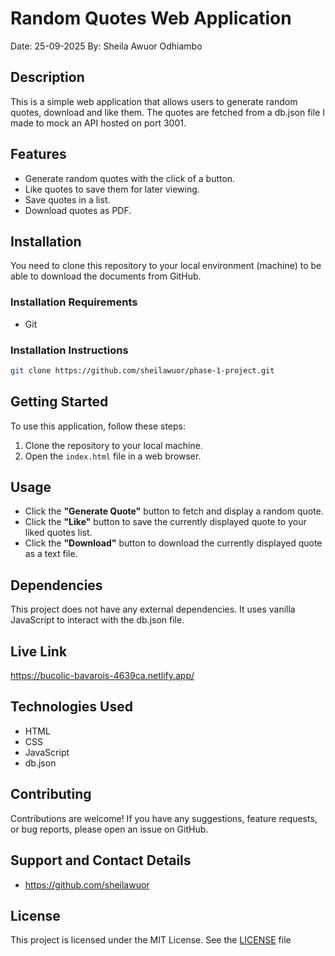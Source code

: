 # Random Quotes Web Application

Date: 25-09-2025 
By: Sheila Awuor Odhiambo

## Description

This is a simple web application that allows users to generate random quotes, download and like them. The quotes are fetched from a db.json file I made to mock an API hosted on port 3001.

## Features

- Generate random quotes with the click of a button.
- Like quotes to save them for later viewing.
- Save quotes in a list.
- Download quotes as PDF.

## Installation

You need to clone this repository to your local environment (machine) to be able to download the documents from GitHub.

### Installation Requirements

- Git

### Installation Instructions

```bash
git clone https://github.com/sheilawuor/phase-1-project.git
```

## Getting Started

To use this application, follow these steps:

1. Clone the repository to your local machine.
2. Open the `index.html` file in a web browser.

## Usage

- Click the **"Generate Quote"** button to fetch and display a random quote.
- Click the **"Like"** button to save the currently displayed quote to your liked quotes list.
- Click the **"Download"** button to download the currently displayed quote as a text file.

## Dependencies

This project does not have any external dependencies. It uses vanilla JavaScript to interact with the db.json file.

## Live Link

https://bucolic-bavarois-4639ca.netlify.app/

## Technologies Used

- HTML
- CSS
- JavaScript
- db.json

## Contributing

Contributions are welcome! If you have any suggestions, feature requests, or bug reports, please open an issue on GitHub.

## Support and Contact Details

- https://github.com/sheilawuor

## License

This project is licensed under the MIT License. See the [LICENSE](./LICENSE) file